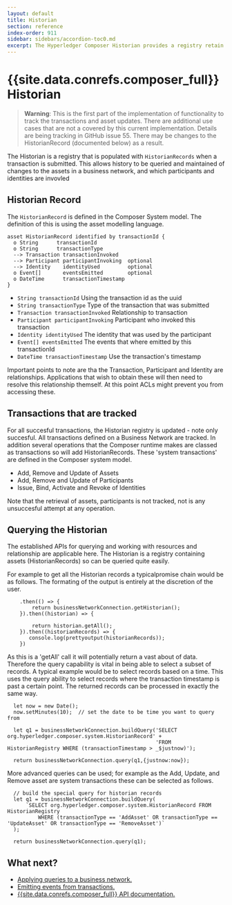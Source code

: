 ```yaml
---
layout: default
title: Historian
section: reference
index-order: 911
sidebar: sidebars/accordion-toc0.md
excerpt: The Hyperledger Composer Historian provides a registry retain information about previous transactions
---
```


# {{site.data.conrefs.composer_full}} Historian

>**Warning**: This is the first part of the implementation of functionality to track the transactions and asset updates. There are additional use cases that 
are not a covered by this current implementation. Details are being tracking in GitHub issue 55. There may be changes to the HistorianRecord (documented below) as a result.

The Historian is a registry that is populated with `HistorianRecords` when a transaction is submitted. This allows history to be queried and maintained of changes to the assets in a business network, and which participants and identities are invovled

## Historian Record

The `HistorianRecord` is defined in the Composer System model. The definition of this is using the asset modelling language. 

```
asset HistorianRecord identified by transactionId {
  o String      transactionId
  o String      transactionType
  --> Transaction transactionInvoked
  --> Participant participantInvoking  optional
  --> Identity    identityUsed         optional
  o Event[]       eventsEmitted        optional
  o DateTime      transactionTimestamp
}
```

 * `String transactionId` Using the transaction id as the uuid
 * `String transactionType` Type of the transaction that was submitted
 * `Transaction transactionInvoked` Relationship to transaction
 * `Participant participantInvoking` Participant who invoked this transaction
 * `Identity identityUsed` The identity that was used by the participant
 * `Event[] eventsEmitted` The events that where emitted by this transactionId
 * `DateTime transactionTimestamp` Use the transaction's timestamp

Important points to note are tha the Transaction, Participant and Identity are relationships. Applications that wish to obtain these will then need to resolve this relationship themself. At this point ACLs might prevent you from accessing these. 

## Transactions that are tracked

For all succesful transactions, the Historian registry is updated - note only succesful.  All transactions defined on a Business Network are tracked. In addition several operations that the Composer runtime makes are classed as transactions so will add HistorianRecords. These 'system transactions' are defined in the Composer system model.

 * Add, Remove and Update of Assets
 * Add, Remove and Update of Participants
 * Issue, Bind, Activate and Revoke of Identities

Note that the retrieval of assets, participants is not tracked, not is any unsuccesful attempt at any operation.

## Querying the Historian

The established APIs for querying and working with resources and relationship are applicable here. The Historian is a registry containing assets (HistorianRecords)
so can be queried quite easily.

For example to get all the Historian records a typicalpromise chain would be as follows. The formating of the output is entirely at the discretion of the user. 

```
    .then(() => {       
        return businessNetworkConnection.getHistorian();
    }).then((historian) => {
  
        return historian.getAll();
    }).then((historianRecords) => {        
       console.log(prettyoutput(historianRecords));
    })
```

As this is a 'getAll' call it will potentially return a vast about of data. Therefore the query capability is vital in being able to select a subset of records.
A typical example would be to select records based on a time. This uses the query ability to select records where the transaction timestamp is past a certain point.
The returned records can be processed in exactly the same way.

```
  let now = new Date();
  now.setMinutes(10);  // set the date to be time you want to query from
  
  let q1 = businessNetworkConnection.buildQuery('SELECT org.hyperledger.composer.system.HistorianRecord' +
                                                'FROM HistorianRegistry WHERE (transactionTimestamp > _$justnow)');   
  
  return businessNetworkConnection.query(q1,{justnow:now});
```

More advanced queries can be used; for example as the Add, Update, and Remove asset are system transactions these can be selected as follows.

```
  // build the special query for historian records
  let q1 = businessNetworkConnection.buildQuery(
      `SELECT org.hyperledger.composer.system.HistorianRecord FROM HistorianRegistry 
          WHERE (transactionType == 'AddAsset' OR transactionType == 'UpdateAsset' OR transactionType == 'RemoveAsset')`
  );      

  return businessNetworkConnection.query(q1);

```



## What next?

- [Applying queries to a business network.](../business-network/query.html)
- [Emitting events from transactions.](../business-network/publishing-events.html)
- [{{site.data.conrefs.composer_full}} API documentation.](../jsdoc/index.html)
